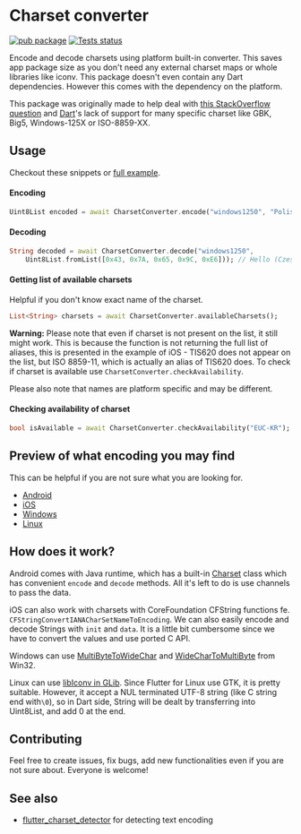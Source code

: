 # Charset converter

[![pub package](https://img.shields.io/pub/v/charset_converter.svg)](https://pub.dartlang.org/packages/charset_converter)
[![Tests status](https://github.com/pr0gramista/charset_converter/workflows/Tests/badge.svg)](https://github.com/pr0gramista/charset_converter/actions)

Encode and decode charsets using platform built-in converter. This saves app package size as you don't need any external charset maps or whole libraries like iconv. This package doesn't even contain any Dart dependencies. However this comes with the dependency on the platform.

This package was originally made to help deal with [this StackOverflow question](https://stackoverflow.com/questions/59475607/how-to-print-asian-languages-to-a-thermal-printer-from-flutter/59531422#59531422) and [Dart](https://api.dartlang.org/stable/2.7.0/dart-convert/dart-convert-library.html)'s lack of support for many specific charset like GBK, Big5, Windows-125X or ISO-8859-XX.

## Usage

Checkout these snippets or [full example](https://github.com/pr0gramista/charset_converter/tree/master/example).

#### Encoding

```dart
Uint8List encoded = await CharsetConverter.encode("windows1250", "Polish has óśćł");
```

#### Decoding

```dart
String decoded = await CharsetConverter.decode("windows1250",
    Uint8List.fromList([0x43, 0x7A, 0x65, 0x9C, 0xE6])); // Hello (Cześć) in Polish
```

#### Getting list of available charsets

Helpful if you don't know exact name of the charset.

```dart
List<String> charsets = await CharsetConverter.availableCharsets();
```

**Warning:** Please note that even if charset is not present on the list, it still might work. This is because the function is not returning the full list of aliases, this is presented in the example of iOS - TIS620 does not appear on the list, but ISO 8859-11, which is actually an alias of TIS620 does. To check if charset is available use `CharsetConverter.checkAvailability`.

Please also note that names are platform specific and may be different.

#### Checking availability of charset

```dart
bool isAvailable = await CharsetConverter.checkAvailability("EUC-KR");
```

## Preview of what encoding you may find

This can be helpful if you are not sure what you are looking for.

- [Android](https://github.com/pr0gramista/charset_converter/blob/master/CHARSETS-ANDROID)
- [iOS](https://github.com/pr0gramista/charset_converter/blob/master/CHARSETS-IOS)
- [Windows](https://github.com/pr0gramista/charset_converter/blob/master/CHARSETS-WINDOWS)
- [Linux](https://github.com/pr0gramista/charset_converter/blob/master/CHARSETS-LINUX)

## How does it work?

Android comes with Java runtime, which has a built-in [Charset](https://docs.oracle.com/javase/7/docs/api/java/nio/charset/Charset.html) class which has convenient `encode` and `decode` methods. All it's left to do is use channels to pass the data.

iOS can also work with charsets with CoreFoundation CFString functions fe. `CFStringConvertIANACharSetNameToEncoding`. We can also easily encode and decode Strings with `init` and `data`. It is a little bit cumbersome since we have to convert the values and use ported C API.

Windows can use [MultiByteToWideChar](https://docs.microsoft.com/en-us/windows/win32/api/stringapiset/nf-stringapiset-multibytetowidechar) and [WideCharToMultiByte](https://docs.microsoft.com/en-us/windows/win32/api/stringapiset/nf-stringapiset-widechartomultibyte) from Win32.

Linux can use [libIconv in GLib](https://docs.gtk.org/glib/struct.IConv.html). Since Flutter for Linux use GTK, it is pretty suitable. However, it accept a NUL terminated UTF-8 string (like C string end with`\0`), so in Dart side, String will be dealt by transferring into Uint8List, and add 0 at the end.

## Contributing

Feel free to create issues, fix bugs, add new functionalities even if you are not sure about. Everyone is welcome!

## See also

- [flutter_charset_detector](https://pub.dev/packages/flutter_charset_detector) for detecting text encoding
